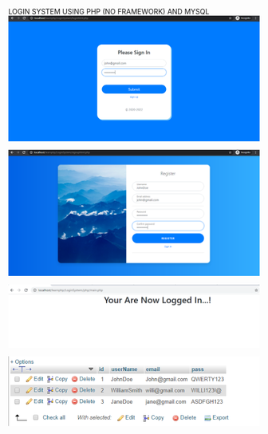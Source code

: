 LOGIN SYSTEM USING PHP (NO FRAMEWORK) AND MYSQL
![Login Page](https://github.com/UmairKing/loginSystemPHP/blob/master/imgs/login.PNG)

![SignUp Page](https://github.com/UmairKing/loginSystemPHP/blob/master/imgs/signup.PNG)

![User See this after login](https://github.com/UmairKing/loginSystemPHP/blob/master/imgs/main.PNG)

![Table of registered users](https://github.com/UmairKing/loginSystemPHP/blob/master/imgs/MYSQL.PNG)
